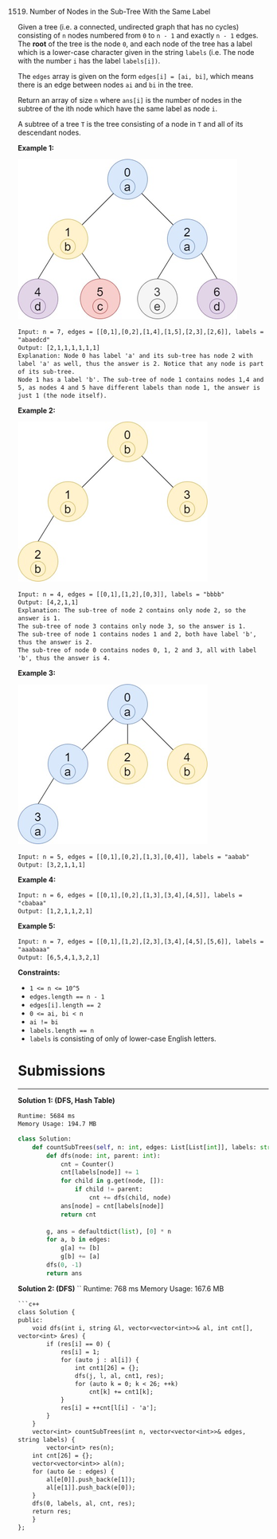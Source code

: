 1519. Number of Nodes in the Sub-Tree With the Same Label

Given a tree (i.e. a connected, undirected graph that has no cycles) consisting of `n` nodes numbered from `0` to `n - 1` and exactly `n - 1` edges. The **root** of the tree is the node `0`, and each node of the tree has a label which is a lower-case character given in the string `labels` (i.e. The node with the number `i` has the label `labels[i])`.

The `edges` array is given on the form `edges[i] = [ai, bi]`, which means there is an edge between nodes `ai` and `bi` in the tree.

Return an array of size `n` where `ans[i]` is the number of nodes in the subtree of the ith node which have the same label as node `i`.

A subtree of a tree `T` is the tree consisting of a node in `T` and all of its descendant nodes.

 

**Example 1:**

![1519_q3e1.jpg](img/1519_q3e1.jpg)
```
Input: n = 7, edges = [[0,1],[0,2],[1,4],[1,5],[2,3],[2,6]], labels = "abaedcd"
Output: [2,1,1,1,1,1,1]
Explanation: Node 0 has label 'a' and its sub-tree has node 2 with label 'a' as well, thus the answer is 2. Notice that any node is part of its sub-tree.
Node 1 has a label 'b'. The sub-tree of node 1 contains nodes 1,4 and 5, as nodes 4 and 5 have different labels than node 1, the answer is just 1 (the node itself).
```

**Example 2:**

![1519_q3e2.jpg](img/1519_q3e2.jpg)
```
Input: n = 4, edges = [[0,1],[1,2],[0,3]], labels = "bbbb"
Output: [4,2,1,1]
Explanation: The sub-tree of node 2 contains only node 2, so the answer is 1.
The sub-tree of node 3 contains only node 3, so the answer is 1.
The sub-tree of node 1 contains nodes 1 and 2, both have label 'b', thus the answer is 2.
The sub-tree of node 0 contains nodes 0, 1, 2 and 3, all with label 'b', thus the answer is 4.
```

**Example 3:**

![1519_q3e3.jpg](img/1519_q3e3.jpg)
```
Input: n = 5, edges = [[0,1],[0,2],[1,3],[0,4]], labels = "aabab"
Output: [3,2,1,1,1]
```

**Example 4:**
```
Input: n = 6, edges = [[0,1],[0,2],[1,3],[3,4],[4,5]], labels = "cbabaa"
Output: [1,2,1,1,2,1]
```

**Example 5:**
```
Input: n = 7, edges = [[0,1],[1,2],[2,3],[3,4],[4,5],[5,6]], labels = "aaabaaa"
Output: [6,5,4,1,3,2,1]
```

**Constraints:**

* `1 <= n <= 10^5`
* `edges.length == n - 1`
* `edges[i].length == 2`
* `0 <= ai, bi < n`
* `ai != bi`
* `labels.length == n`
* `labels` is consisting of only of lower-case English letters.

# Submissions
---
**Solution 1: (DFS, Hash Table)**
```
Runtime: 5684 ms
Memory Usage: 194.7 MB
```
```python
class Solution:
    def countSubTrees(self, n: int, edges: List[List[int]], labels: str) -> List[int]:
        def dfs(node: int, parent: int):
            cnt = Counter()
            cnt[labels[node]] += 1 
            for child in g.get(node, []):
                if child != parent:
                    cnt += dfs(child, node)
            ans[node] = cnt[labels[node]]
            return cnt
        
        g, ans = defaultdict(list), [0] * n
        for a, b in edges:
            g[a] += [b]
            g[b] += [a]
        dfs(0, -1)
        return ans
```

**Solution 2: (DFS)**
``
Runtime: 768 ms
Memory Usage: 167.6 MB
```
```c++
class Solution {
public:
    void dfs(int i, string &l, vector<vector<int>>& al, int cnt[], vector<int> &res) {
        if (res[i] == 0) {
            res[i] = 1;
            for (auto j : al[i]) {
                int cnt1[26] = {};
                dfs(j, l, al, cnt1, res);
                for (auto k = 0; k < 26; ++k)
                    cnt[k] += cnt1[k];
            }
            res[i] = ++cnt[l[i] - 'a'];
        }
    }
    vector<int> countSubTrees(int n, vector<vector<int>>& edges, string labels) {
        vector<int> res(n);
    int cnt[26] = {};
    vector<vector<int>> al(n);
    for (auto &e : edges) {
        al[e[0]].push_back(e[1]);
        al[e[1]].push_back(e[0]);
    }
    dfs(0, labels, al, cnt, res);
    return res;
    }
};
```